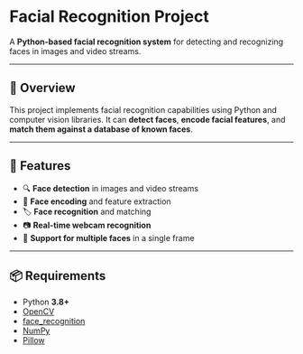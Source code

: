 # Facial Recognition Project

A **Python-based facial recognition system** for detecting and recognizing faces in images and video streams.

---

## 📝 Overview

This project implements facial recognition capabilities using Python and computer vision libraries. It can **detect faces**, **encode facial features**, and **match them against a database of known faces**.

---

## 🚀 Features

- 🔍 **Face detection** in images and video streams
- 🧬 **Face encoding** and feature extraction
- 🏷️ **Face recognition** and matching
- 📷 **Real-time webcam recognition**
- 👥 **Support for multiple faces** in a single frame

---

## 📦 Requirements

- Python **3.8+**
- [OpenCV](https://opencv.org/)
- [face_recognition](https://github.com/ageitgey/face_recognition)
- [NumPy](https://numpy.org/)
- [Pillow](https://python-pillow.org/)